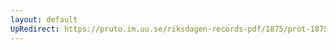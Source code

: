 ```yaml
---
layout: default
UpRedirect: https://pruto.im.uu.se/riksdagen-records-pdf/1875/prot-1875--ak--019/prot-1875--ak--019_024.pdf
---
```

